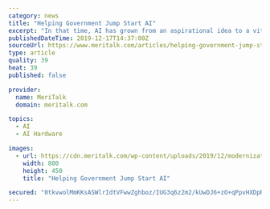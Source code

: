```yaml
---
category: news
title: "Helping Government Jump Start AI"
excerpt: "In that time, AI has grown from an aspirational idea to a vital aspect of IT transformation that is improving security, enabling modern and responsive citizen services, and helping agencies reduce costs. Anthony: I started my career at Silicon Graphics 25 years ago working with the processing platform GPU critical for AI. I joined NVIDIA two ..."
publishedDateTime: 2019-12-17T14:37:00Z
sourceUrl: https://www.meritalk.com/articles/helping-government-jump-start-ai/
type: article
quality: 39
heat: 39
published: false

provider:
  name: MeriTalk
  domain: meritalk.com

topics:
  - AI
  - AI Hardware

images:
  - url: https://cdn.meritalk.com/wp-content/uploads/2019/12/modernization-min.jpg
    width: 800
    height: 450
    title: "Helping Government Jump Start AI"

secured: "0tkvwolMmKKsASWlrIdtVFwwZghboz/IUG3q6z2m2/kUwDJ6+zO+qPpvHXDpRH9WFNM2pK9YiEGgrXG3IWMdlh0SBAVkZo63vYTrCu6HK+HHFLvaS88139oudekjyqGTMo2J76kHD2WC7S7t2kUMkQ5hmC8PSzUPvm83Wl5Vx9ns1xJgIFXjO9pSOBt3CfeNaFjCVpg/6EWCmsMCdvpQWJeYQ/7KdkLiFKXn718y3/9DgnuWfk/roRufzsZoEdSrSmN3SdC0yFpAuKV1ZmBHYA==;O3ombL2JNgFa6EwIZQSBrg=="
---
```


